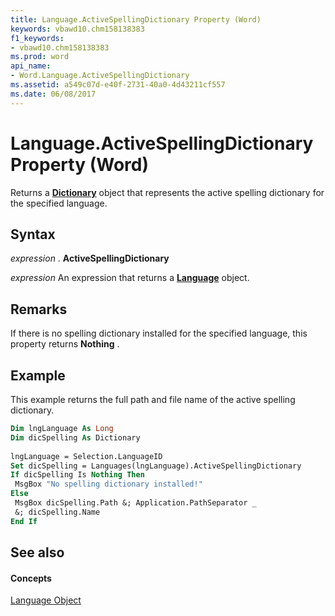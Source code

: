```yaml
---
title: Language.ActiveSpellingDictionary Property (Word)
keywords: vbawd10.chm158138383
f1_keywords:
- vbawd10.chm158138383
ms.prod: word
api_name:
- Word.Language.ActiveSpellingDictionary
ms.assetid: a549c07d-e40f-2731-40a0-4d43211cf557
ms.date: 06/08/2017
---
```



# Language.ActiveSpellingDictionary Property (Word)

Returns a **[Dictionary](dictionary-object-word.md)** object that represents the active spelling dictionary for the specified language.


## Syntax

 _expression_ . **ActiveSpellingDictionary**

 _expression_ An expression that returns a **[Language](language-object-word.md)** object.


## Remarks

If there is no spelling dictionary installed for the specified language, this property returns **Nothing** .


## Example

This example returns the full path and file name of the active spelling dictionary.


```vb
Dim lngLanguage As Long 
Dim dicSpelling As Dictionary 
 
lngLanguage = Selection.LanguageID 
Set dicSpelling = Languages(lngLanguage).ActiveSpellingDictionary 
If dicSpelling Is Nothing Then 
 MsgBox "No spelling dictionary installed!" 
Else 
 MsgBox dicSpelling.Path &; Application.PathSeparator _ 
 &; dicSpelling.Name 
End If 

```


## See also


#### Concepts


[Language Object](language-object-word.md)

